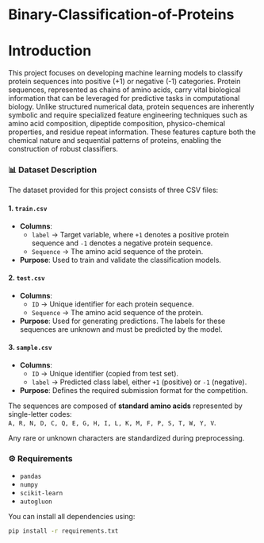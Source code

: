 # Binary-Classification-of-Proteins
# Introduction
This project focuses on developing machine learning models to classify protein sequences into positive (+1) or negative (-1) categories. Protein sequences, represented as chains of amino acids, carry vital biological information that can be leveraged for predictive tasks in computational biology. Unlike structured numerical data, protein sequences are inherently symbolic and require specialized feature engineering techniques such as amino acid composition, dipeptide composition, physico-chemical properties, and residue repeat information. These features capture both the chemical nature and sequential patterns of proteins, enabling the construction of robust classifiers.
### 📊 Dataset Description

The dataset provided for this project consists of three CSV files:

#### 1. `train.csv`
- **Columns**:  
  - `label` → Target variable, where `+1` denotes a positive protein sequence and `-1` denotes a negative protein sequence.  
  - `Sequence` → The amino acid sequence of the protein.  
- **Purpose**: Used to train and validate the classification models.  

#### 2. `test.csv`
- **Columns**:  
  - `ID` → Unique identifier for each protein sequence.  
  - `Sequence` → The amino acid sequence of the protein.  
- **Purpose**: Used for generating predictions. The labels for these sequences are unknown and must be predicted by the model.  

#### 3. `sample.csv`
- **Columns**:  
  - `ID` → Unique identifier (copied from test set).  
  - `label` → Predicted class label, either `+1` (positive) or `-1` (negative).  
- **Purpose**: Defines the required submission format for the competition.  

The sequences are composed of **standard amino acids** represented by single-letter codes:  
`A, R, N, D, C, Q, E, G, H, I, L, K, M, F, P, S, T, W, Y, V`.  

Any rare or unknown characters are standardized during preprocessing.  
### ⚙️ Requirements  

- `pandas`  
- `numpy`  
- `scikit-learn`  
- `autogluon`  

You can install all dependencies using:  

```bash
pip install -r requirements.txt




